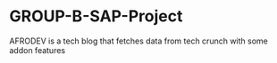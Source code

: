 # GROUP-B-SAP-Project
AFRODEV is a tech blog that fetches data from tech crunch with some addon features
